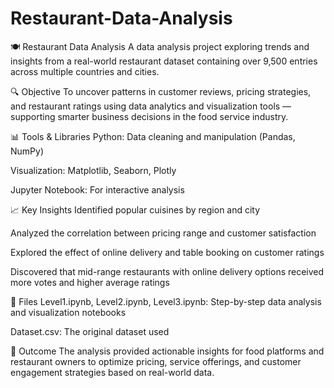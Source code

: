# Restaurant-Data-Analysis

🍽️ Restaurant Data Analysis
A data analysis project exploring trends and insights from a real-world restaurant dataset containing over 9,500 entries across multiple countries and cities.

🔍 Objective
To uncover patterns in customer reviews, pricing strategies, and restaurant ratings using data analytics and visualization tools — supporting smarter business decisions in the food service industry.

📊 Tools & Libraries
Python: Data cleaning and manipulation (Pandas, NumPy)

Visualization: Matplotlib, Seaborn, Plotly

Jupyter Notebook: For interactive analysis

📈 Key Insights
Identified popular cuisines by region and city

Analyzed the correlation between pricing range and customer satisfaction

Explored the effect of online delivery and table booking on customer ratings

Discovered that mid-range restaurants with online delivery options received more votes and higher average ratings

📂 Files
Level1.ipynb, Level2.ipynb, Level3.ipynb: Step-by-step data analysis and visualization notebooks

Dataset.csv: The original dataset used

📌 Outcome
The analysis provided actionable insights for food platforms and restaurant owners to optimize pricing, service offerings, and customer engagement strategies based on real-world data.
